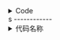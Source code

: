 <details>
<summary>Code</summary>
<pre><code class="language-cpp">int found(int a[], int left, int right, int x) {
    while (left < right) {
        int mid = (right + left) >> 1;
        if (a[mid] < x) left = mid + 1;
        else
            right = mid;
    }
    return left;
}
</code></pre>
</details>
s
------------
<details><summary>代码名称</summary>
~~~java
System.out.println("hello");
~~~
</details>